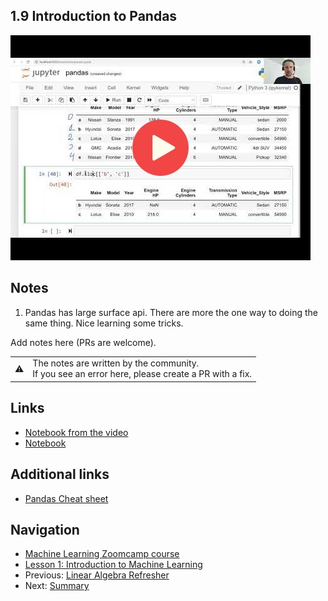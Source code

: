 ## 1.9 Introduction to Pandas

<a href="https://www.youtube.com/watch?v=0j3XK5PsnxA"><img src="images/thumbnail-1-09.jpg"></a>


## Notes
1. Pandas has large surface api. There are more the one way to doing the same thing. Nice learning some tricks.

Add notes here (PRs are welcome).

<table>
   <tr>
      <td>⚠️</td>
      <td>
         The notes are written by the community. <br>
         If you see an error here, please create a PR with a fix.
      </td>
   </tr>
</table>

## Links

* [Notebook from the video](notebooks/09-pandas.ipynb)
* [Notebook](https://github.com/alexeygrigorev/mlbookcamp-code/blob/master/appendix-d-pandas.ipynb)

## Additional links

* [Pandas Cheat sheet](https://www.datacamp.com/community/blog/python-pandas-cheat-sheet)

## Navigation

* [Machine Learning Zoomcamp course](../)
* [Lesson 1: Introduction to Machine Learning](./)
* Previous: [Linear Algebra Refresher](08-linear-algebra.md)
* Next: [Summary](10-summary.md)
